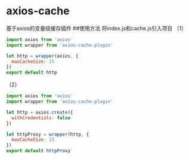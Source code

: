 # axios-cache
基于axios的变量级缓存插件
##使用方法
将index.js和cache.js引入项目
  （1）
```javascript
import axios from 'axios'
import wrapper from 'axios-cache-plugin'

let http = wrapper(axios, {
  maxCacheSize: 15
})
export default http
```
（2）
```javascript
import axios from 'axios'
import wrapper from 'axios-cache-plugin'

let http = axios.create({
  withCredentials: false
})

let httpProxy = wrapper(http, {
  maxCacheSize: 15
})
export default httpProxy`
```
